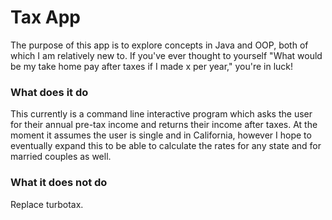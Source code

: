 # Tax App  
The purpose of this app is to explore concepts in Java and OOP, both of which I am
relatively new to. If you've ever thought to yourself "What would be my take
home pay after taxes if I made x per year," you're in luck!

### What does it do  
This currently is a command line interactive program which asks the user for
their annual pre-tax income and returns their income after taxes. At the moment
it assumes the user is single and in California, however I hope to eventually
expand this to be able to calculate the rates for any state and for married
couples as well. 

### What it does not do  
Replace turbotax. 



